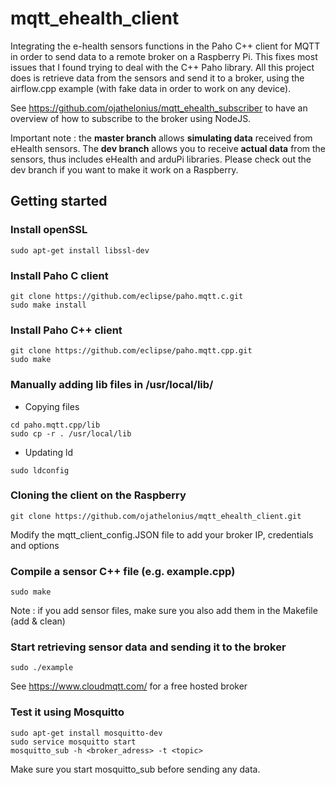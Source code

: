 # mqtt_ehealth_client
Integrating the e-health sensors functions in the Paho C++ client for MQTT in order to send data to a remote broker on a Raspberry Pi. This fixes most issues that I found trying to deal with the C++ Paho library.
All this project does is retrieve data from the sensors and send it to a broker, using the airflow.cpp example (with fake data in order to work on any device).

See https://github.com/ojathelonius/mqtt_ehealth_subscriber to have an overview of how to subscribe to the broker using NodeJS.

Important note : the **master branch** allows **simulating data** received from eHealth sensors. The **dev branch** allows you to receive **actual data** from the sensors, thus includes eHealth and arduPi libraries. Please check out the dev branch if you want to make it work on a Raspberry.

## Getting started
### Install openSSL
```
sudo apt-get install libssl-dev
```

### Install Paho C client
```
git clone https://github.com/eclipse/paho.mqtt.c.git
sudo make install
```

### Install Paho C++ client
```
git clone https://github.com/eclipse/paho.mqtt.cpp.git
sudo make
```

### Manually adding lib files in /usr/local/lib/ 
* Copying files
```
cd paho.mqtt.cpp/lib
sudo cp -r . /usr/local/lib
```

* Updating ld
```
sudo ldconfig
```

### Cloning the client on the Raspberry
```
git clone https://github.com/ojathelonius/mqtt_ehealth_client.git
```
Modify the mqtt_client_config.JSON file to add your broker IP, credentials and options


### Compile a sensor C++ file (e.g. example.cpp)
```
sudo make
```
Note : if you add sensor files, make sure you also add them in the Makefile (add & clean)


### Start retrieving sensor data and sending it to the broker
```
sudo ./example
```
See https://www.cloudmqtt.com/ for a free hosted broker


### Test it using Mosquitto
```
sudo apt-get install mosquitto-dev
sudo service mosquitto start
mosquitto_sub -h <broker_adress> -t <topic>
```
Make sure you start mosquitto_sub before sending any data.

